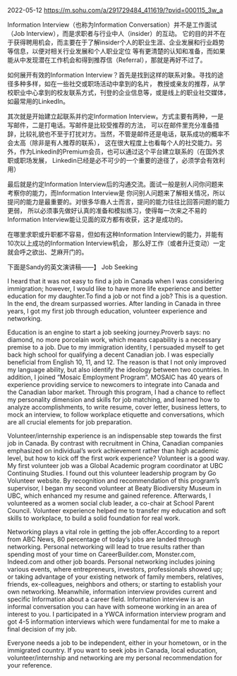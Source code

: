 

2022-05-12
https://m.sohu.com/a/291729484_411619/?pvid=000115_3w_a

Information Interview（也称为Information Conversation）并不是工作面试（Job Interview），而是求职者与行业中人（insider）的互动。
它的目的并不在于获得聘用机会，而主要在于了解insider个人的职业生涯、企业发展和行业趋势等信息，以便对相关行业发展和个人职业定位
等有更清楚的认知和准备，而如果能从中发现潜在工作机会和得到推荐信（Referral），那就是再好不过了。

如何展开有效的Information Interview？首先是找到这样的联系对象。寻找的途径多种多样，如在一些社交或职场活动中拿到的名片，
教授或亲友的推荐，从学校职业中心拿到的校友联系方式，刊登的企业信息等，或是线上的职业社交媒体，如最常用的LinkedIn。

其次就是开始建立起联系并约定Information Interview。方式主要有两种，一是写邮件，二是打电话。写邮件是比较受推荐的方法，
可以在邮件里充分准备措辞，比较礼貌也不至于打扰对方。当然，不管是邮件还是电话，联系成功的概率不会太高（除非是有人推荐的联系），
这在很大程度上也看每个人的社交能力。另外，作为Linkedin的Premium会员，也可以通过这个平台建立联系的（在国外求职或职场发展，
Linkedin已经是必不可少的一个重要的途径了，必须学会有效利用）

最后就是约定Information Interview后的沟通交流。面试一般是别人问你问题来考察你的能力，而Information Interview是
你问别人问题来了解相关情况，所以提问的能力是最重要的。对很多华裔人士而言，提问的能力往往比回答问题的能力更弱，
所以必须事先做好认真的准备和模拟练习，使得每一次来之不易的Information Interview能让见面的双方都有收获，这才是成功的。

在哪里求职或升职都不容易，但如有这种Information Interview的能力，并能有10次以上成功的Information Interview机会，
那么好工作（或者升迁变动）一定就会呼之欲出、芝麻开门的。

下面是Sandy的英文演讲稿——】
Job Seeking

I heard that it was not easy to find a job in Canada when I was considering immigration; however, 
I would like to have more life experience and better education for my daughter.To find a job or not find a job? 
This is a question. In the end, the dream surpassed worries. After landing in Canada in three years, 
I got my first job through education, volunteer experience and networking.

Education is an engine to start a job seeking journey.Proverb says: no diamond, no more porcelain work, 
which means capability is a necessary premise to a job. Due to my immigration identity, 
I persuaded myself to get back high school for qualifying a decent Canadian job. I was especially
beneficial from English 10, 11, and 12. The reason is that I not only improved my language ability, 
but also identify the ideology between two countries. In addition, I joined “Mosaic Employment Program”. 
MOSAIC has 40 years of experience providing service to newcomers to integrate into Canada and the Canadian labor market. 
Through this program, I had a chance to reflect my personality dimension and skills for job matching,
and learned how to analyze accomplishments, to write resume, cover letter, business letters, to mock an interview,
to follow workplace etiquette and conversations, which are all crucial elements for job preparation.

Volunteer/internship experience is an indispensable step towards the first job in Canada. 
By contrast with recruitment in China, Canadian companies emphasized on individual’s work achievement rather 
than high academic level, but how to kick off the first work experience? Volunteer is a good way. 
My first volunteer job was a Global Academic program coordinator at UBC Continuing Studies. 
I found out this volunteer leadership program by Go Volunteer website. By recognition and recommendation 
of this program’s supervisor, I began my second volunteer at Beaty Biodiversity Museum in UBC, 
which enhanced my resume and gained reference. Afterwards, I volunteered as a women social club leader,
a co-chair at School Parent Council. Volunteer experience helped me to transfer my education and soft skills 
to workplace, to build a solid foundation for real work.

Networking plays a vital role in getting the job offer.According to a report from ABC News, 
80 percentage of today’s jobs are landed through networking. Personal networking will lead to true results rather 
than spending most of your time on CareerBuilder.com, Monster.com, Indeed.com and other job boards. 
Personal networking includes joining various events, where entrepreneurs, investors, professionals showed up; 
or taking advantage of your existing network of family members, relatives, friends, ex-colleagues, 
neighbors and others; or starting to establish your own networking. Meanwhile, 
information interview provides current and specific Information about a career field. 
Information interview is an informal conversation you can have with someone working in an area of interest to you.
I participated in a YWCA information interview program and got 4-5 information interviews which were
fundamental for me to make a final decision of my job.

Everyone needs a job to be independent, either in your hometown, or in the immigrated country. 
If you want to seek jobs in Canada, local education, volunteer/internship and networking are my personal 
recommendation for your reference.